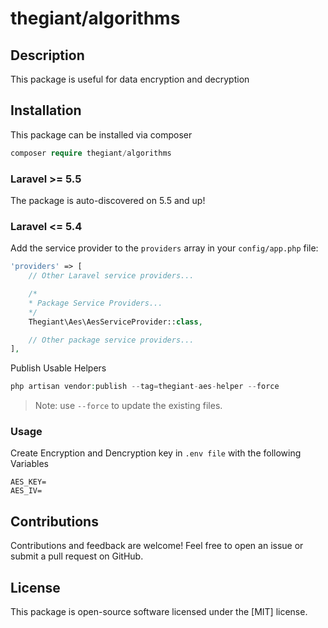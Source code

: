 # thegiant/algorithms

## Description

This package is useful for data encryption and decryption

## Installation

This package can be installed via composer

``` php
composer require thegiant/algorithms
```

### Laravel >= 5.5

The package is auto-discovered on 5.5 and up!

### Laravel <= 5.4

Add the service provider to the `providers` array in your `config/app.php` file:

```php
'providers' => [
    // Other Laravel service providers...

    /*
    * Package Service Providers...
    */
    Thegiant\Aes\AesServiceProvider::class,

    // Other package service providers...
],
```

Publish Usable Helpers

```php
php artisan vendor:publish --tag=thegiant-aes-helper --force
```

> Note: use `--force` to update the existing files.

### Usage

Create Encryption and Dencryption key in `.env file` with the following Variables

`AES_KEY=`</br>
`AES_IV=`

## Contributions

Contributions and feedback are welcome! Feel free to open an issue or submit a pull request on GitHub.

## License

This package is open-source software licensed under the [MIT] license.

